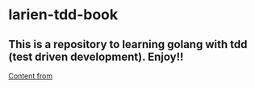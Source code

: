 # larien-tdd-book

## This is a repository to learning golang with tdd (test driven development). Enjoy!!

[Content from](https://larien.gitbook.io/aprenda-go-com-testes/gb-readme)
